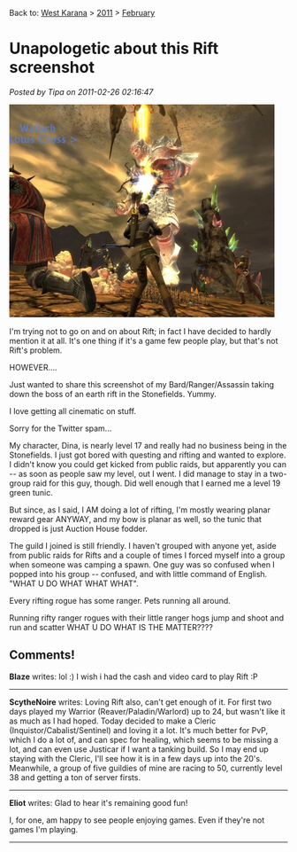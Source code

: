 Back to: [West Karana](/posts/westkarana.md) > [2011](/posts/2011/westkarana.md) > [February](./westkarana.md)
# Unapologetic about this Rift screenshot

*Posted by Tipa on 2011-02-26 02:16:47*

[![](../../../uploads/2011/02/rift-2011-02-26-02-02-04-89-480x384.jpg "Stonefields")](../../../uploads/2011/02/rift-2011-02-26-02-02-04-89.jpg)

I'm trying not to go on and on about Rift; in fact I have decided to hardly mention it at all. It's one thing if it's a game few people play, but that's not Rift's problem.

HOWEVER....

Just wanted to share this screenshot of my Bard/Ranger/Assassin taking down the boss of an earth rift in the Stonefields. Yummy.

I love getting all cinematic on stuff.

Sorry for the Twitter spam...

My character, Dina, is nearly level 17 and really had no business being in the Stonefields. I just got bored with questing and rifting and wanted to explore. I didn't know you could get kicked from public raids, but apparently you can -- as soon as people saw my level, out I went. I did manage to stay in a two-group raid for this guy, though. Did well enough that I earned me a level 19 green tunic.

But since, as I said, I AM doing a lot of rifting, I'm mostly wearing planar reward gear ANYWAY, and my bow is planar as well, so the tunic that dropped is just Auction House fodder.

The guild I joined is still friendly. I haven't grouped with anyone yet, aside from public raids for Rifts and a couple of times I forced myself into a group when someone was camping a spawn. One guy was so confused when I popped into his group -- confused, and with little command of English. "WHAT U DO WHAT WHAT WHAT".

Every rifting rogue has some ranger. Pets running all around.

Running rifty ranger rogues
with their little ranger hogs
jump and shoot and run and scatter
WHAT U DO WHAT IS THE MATTER????

## Comments!

**Blaze** writes: lol :) I wish i had the cash and video card to play Rift :P

---

**ScytheNoire** writes: Loving Rift also, can't get enough of it. For first two days played my Warrior (Reaver/Paladin/Warlord) up to 24, but wasn't like it as much as I had hoped.
Today decided to make a Cleric (Inquistor/Cabalist/Sentinel) and loving it a lot. It's much better for PvP, which I do a lot of, and can spec for healing, which seems to be missing a lot, and can even use Justicar if I want a tanking build.
So I may end up staying with the Cleric, I'll see how it is in a few days up into the 20's.
Meanwhile, a group of five guildies of mine are racing to 50, currently level 38 and getting a ton of server firsts.

---

**Eliot** writes: Glad to hear it's remaining good fun!

I, for one, am happy to see people enjoying games. Even if they're not games I'm playing.

---

